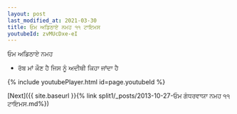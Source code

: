 ```yaml
---
layout: post
last_modified_at: 2021-03-30
title: ਓਮ ਅਡਿਠਾਏ ਨਮਹ ੧੧ ਟਾਇਮਸ
youtubeId: zvMUcDxe-eI
---
```

 
 
 ਓਮ ਅਡਿਠਾਏ ਨਮਹ  
 
 -  ਰੱਬ ਮਾਂ ਕੌਣ ਹੈ ਜਿਸ ਨੂੰ ਅਦੀਥੀ ਕਿਹਾ ਜਾਂਦਾ ਹੈ 
 
  
 
  
 
 
 
 
 
 


{% include youtubePlayer.html id=page.youtubeId %}
 
[Next]({{ site.baseurl }}{% link  split1/_posts/2013-10-27-ਓਮ ਗੰਧਰਵਾਯਾ ਨਮਹ ੧੧ ਟਾਇਮਸ.md%})
 

